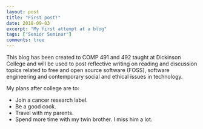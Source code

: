 ```yaml
---
layout: post
title: "First post!"
date: 2018-09-03
excerpt: "My first attempt at a blog"
tags: ["Senior Seminar"]
comments: true
---
```


This blog has been created to COMP 491 and 492 taught at Dickinson College and will be used to post reflective writing on reading and discussion topics related to free and open source software (FOSS), software engineering and contemporary social and ethical issues in technology.

My plans after college are to:
-  Join a cancer research label.
-  Be a good cook.
-  Travel with my parents.
-  Spend more time with my twin brother. I miss him a lot.
